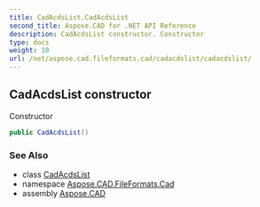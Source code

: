 ```yaml
---
title: CadAcdsList.CadAcdsList
second_title: Aspose.CAD for .NET API Reference
description: CadAcdsList constructor. Constructor
type: docs
weight: 10
url: /net/aspose.cad.fileformats.cad/cadacdslist/cadacdslist/
---
```

## CadAcdsList constructor

Constructor

```csharp
public CadAcdsList()
```

### See Also

* class [CadAcdsList](../)
* namespace [Aspose.CAD.FileFormats.Cad](../../cadacdslist/)
* assembly [Aspose.CAD](../../../)


